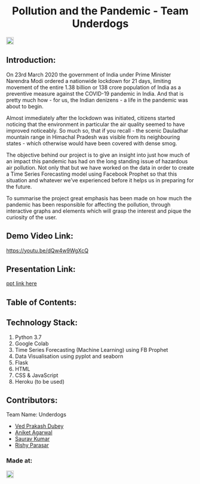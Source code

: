 <h1 align="center">Pollution and the Pandemic - Team Underdogs</h1>
<p align="center">
</p>

<a href="https://hack36.com"> <img src="http://bit.ly/BuiltAtHack36" height=20px> </a>


## Introduction:
  On 23rd March 2020 the government of India under Prime Minister Narendra Modi ordered a nationwide lockdown for 21 days, limiting movement of the entire
  1.38 billion or 138 crore population of India as a preventive measure against the COVID-19 pandemic in India.
  And that is pretty much how - for us, the Indian denizens - a life in the pandemic was about to begin.

  Almost immediately after the lockdown was initiated, citizens started noticing that the environment in particular the air quality seemed to have improved
  noticeably. So much so, that if you recall - the scenic Dauladhar mountain range in Himachal Pradesh was visible from its neighbouring states - which
  otherwise would have been covered with dense smog. 

  The objective behind our project is to give an insight into just how much of an impact this pandemic has had on the long standing issue of hazardous air
  pollution. Not only that but we have worked on the data in order to create a Time Series Forecasting model using Facebook Prophet so that this situation
  and whatever we’ve experienced before it helps us in preparing for the future.

  To summarise the project great emphasis has been made on how much the pandemic has been responsible for affecting the pollution, through interactive
  graphs and elements which will grasp the interest and pique the curiosity of the user.
  
## Demo Video Link:
  <a href="https://youtu.be/dQw4w9WgXcQ">https://youtu.be/dQw4w9WgXcQ</a>
  
## Presentation Link:
  <a href="https://docs.google.com/presentation/d/1NEbqpM6J6UkmHN_J6NsgOhKvDU6fkfnli4OIg1lh-pk/edit?usp=sharing"> ppt link here </a>
  
  
## Table of Contents:

## Technology Stack:
  1) Python 3.7
  2) Google Colab
  3) Time Series Forecasting (Machine Learning) using FB Prophet
  4) Data Visualisation using pyplot and seaborn
  5) Flask
  6) HTML
  7) CSS & JavaScript
  9) Heroku (to be used)
  

## Contributors:

Team Name: Underdogs

* [Ved Prakash Dubey](https://github.com/VedPDubey)
* [Aniket Agarwal](https://github.com/Aniket0920)
* [Saurav Kumar](https://github.com/Lucifer8729)
* [Rishy Parasar](...)


### Made at:
<a href="https://hack36.com"> <img src="http://bit.ly/BuiltAtHack36" height=20px> </a>
